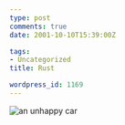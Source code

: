 ```yaml
---
type: post
comments: true
date: 2001-10-10T15:39:00Z

tags:
- Uncategorized
title: Rust

wordpress_id: 1169
---
```


![an unhappy car](images/unhappycar.jpg)
